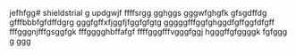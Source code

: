 jefhfgg# shieldstrial
g
updgwjf
ffffsrgg
gghggs
gggwfghgfk
gfsgdffdg
gfffbbbfgfdffdgrg
gggfgffхfjggfjfggfgfgtg
gggggfffggfghggdfgffggfdfgff
fffgggnjfffgsggfgk
fffgggghbffafgf
ffffgggfffvgggfggj
hgggffgfggggk
fgfggg
g
ggg
